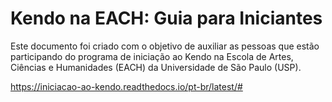 # Kendo na EACH: Guia para Iniciantes

Este documento foi criado com o objetivo de auxiliar as pessoas que estão participando do programa de iniciação ao Kendo na Escola de Artes, Ciências e Humanidades (EACH) da Universidade de São Paulo (USP).

https://iniciacao-ao-kendo.readthedocs.io/pt-br/latest/#
